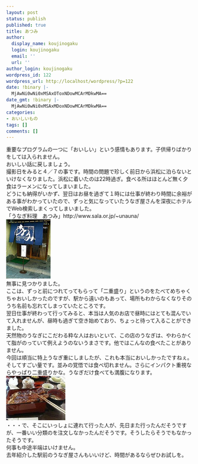 ```yaml
---
layout: post
status: publish
published: true
title: あつみ
author:
  display_name: koujinogaku
  login: koujinogaku
  email: ''
  url: ''
author_login: koujinogaku
wordpress_id: 122
wordpress_url: http://localhost/wordpress/?p=122
date: !binary |-
  MjAwNi0wNi0xMSAxOToxNDowMCArMDkwMA==
date_gmt: !binary |-
  MjAwNi0wNi0xMSAxMDoxNDowMCArMDkwMA==
categories:
- おいしいもの
tags: []
comments: []
---
```

<p>重要なプログラムの一つに「おいしい」という感情もあります。子供帰りばかりをしては入られません。<br />
おいしい話に戻しましょう。<br />
撮影日をみると４／７の事です。時間の問題で珍しく前日から浜松に泊らないといけなくなりました。浜松に着いたのは22時過ぎ。食べる所はほとんど無く夕食はラーメンになってしまいました。<br />
どうにも納得がいかず、翌日はお昼を過ぎて１時には仕事が終わり時間に余裕がある事がわかっていたので、ずっと気になっていたうなぎ屋さんを深夜にホテルでWeb検索しまくってしまいました。<br />
「うなぎ料理　あつみ」http://www.sala.or.jp/~unauna/<br />
<img src="/blog/img/20060611-1.jpg"><br />
無事に見つかりました。<br />
ここは、ずっと前につれてってもらって「二重盛り」というのをたべてめちゃくちゃおいしかったのですが、駅から遠いのもあって、場所もわからなくなりそのうち名前も忘れてしまっていたところです。<br />
翌日仕事が終わって行ってみると、本当は人気のお店で昼時にはとても混んでいて入れませんが、昼時も過ぎて空き始めており、ちょっと待って入ることができました。<br />
天然物のうなぎにこだわる粋な人はおいといて、この店のうなぎは、やわらかくて脂がのっていて例えようのないうまさです。他ではこんなの食べたことがありません。<br />
今回は順当に特上うなぎ重にしましたが、これも本当においしかったですねぇ。そしてすごい量です。並みの覚悟では食べ切れません。さらにインパクト重視ならやっぱり二重盛りかな。うなぎだけ食べても満腹になります。<br />
<img src="/blog/img/20060611-2.jpg"><br />
・・・で、そこにいっしょに連れて行った人が、先日また行ったんだそうですが、一番いい分類のを注文しなかったんだそうです。そうしたらそうでもなかったそうです。<br />
何事も中途半端はいけません。<br />
去年紹介した駅前のうなぎ屋さんもいいけど、時間があるならぜひお試しを。</p>

